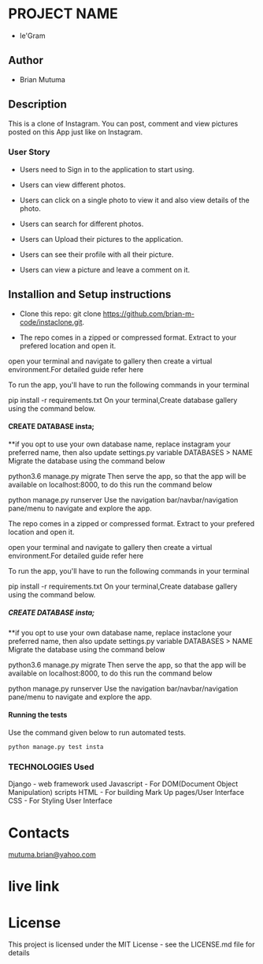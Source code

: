# PROJECT NAME
- le'Gram

## Author
- Brian Mutuma

## Description
This is a clone of Instagram. You can post, comment and view pictures posted on this App just like on Instagram.

### User Story
- Users need to Sign in to the application to start using.

- Users can view different photos.

- Users can click on a single photo to view it and also      view details of the photo.

- Users can search for different photos.

- Users can Upload their pictures to the application.

- Users can see their profile with all their picture.

- Users can view a picture and leave a comment on it.

## Installion and Setup instructions
- Clone this repo: git clone https://github.com/brian-m-code/instaclone.git.

- The repo comes in a zipped or compressed format. Extract to your prefered location and open it.

open your terminal and navigate to gallery then create a virtual environment.For detailed guide refer here

To run the app, you'll have to run the following commands in your terminal

pip install -r requirements.txt
On your terminal,Create database gallery using the command below.

#### CREATE DATABASE insta; 
**if you opt to use your own database name, replace instagram your preferred name, then also update settings.py variable DATABASES > NAME
Migrate the database using the command below

python3.6 manage.py migrate
Then serve the app, so that the app will be available on localhost:8000, to do this run the command below

python manage.py runserver
Use the navigation bar/navbar/navigation pane/menu to navigate and explore the app.

The repo comes in a zipped or compressed format. Extract to your prefered location and open it.

open your terminal and navigate to gallery then create a virtual environment.For detailed guide refer here

To run the app, you'll have to run the following commands in your terminal

pip install -r requirements.txt
On your terminal,Create database gallery using the command below.

##### CREATE DATABASE insta; 
**if you opt to use your own database name, replace instaclone your preferred name, then also update settings.py variable DATABASES > NAME
Migrate the database using the command below

python3.6 manage.py migrate
Then serve the app, so that the app will be available on localhost:8000, to do this run the command below

python manage.py runserver
Use the navigation bar/navbar/navigation pane/menu to navigate and explore the app.

#### Running the tests
Use the command given below to run automated tests.

    python manage.py test insta
    
### TECHNOLOGIES Used
Django - web framework used
Javascript - For DOM(Document Object Manipulation) scripts
HTML - For building Mark Up pages/User Interface
CSS - For Styling User Interface

# Contacts
mutuma.brian@yahoo.com

# live link


# License
This project is licensed under the MIT License - see the LICENSE.md file for details